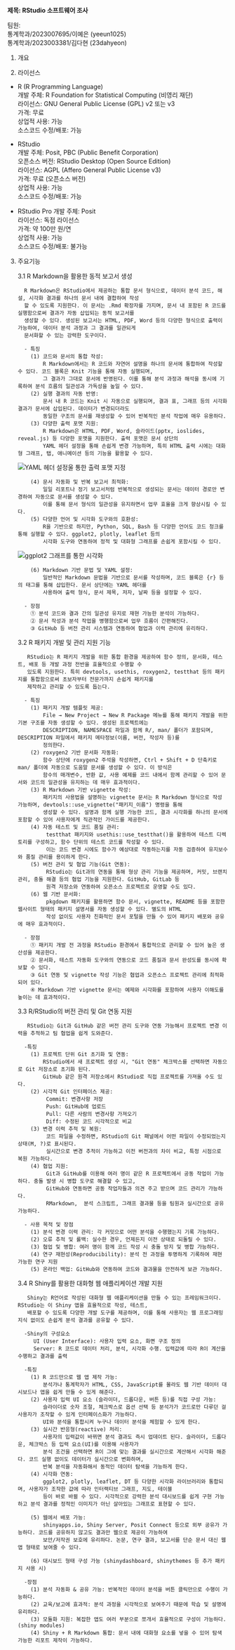 **제목: RStudio 소프트웨어 조사**  

팀원:  
    통계학과/2023007695/이예은 (yeeun1025)  
    통계학과/2023003381/김다현 (23dahyeon)  


1. 개요  

2. 라이선스  
- R (R Programming Language)   
  개발 주체: R Foundation for Statistical Computing (비영리 재단)  
  라이선스: GNU General Public License (GPL) v2 또는 v3  
  가격: 무료  
  상업적 사용: 가능  
  소스코드 수정/배포: 가능  
         
- RStudio   
  개발 주체: Posit, PBC (Public Benefit Corporation)  
  오픈소스 버전: RStudio Desktop (Open Source Edition)  
  라이선스: AGPL (Affero General Public License v3)   
  가격: 무료 (오픈소스 버전)   
  상업적 사용: 가능  
  소스코드 수정/배포: 가능   
   
- RStudio Pro
  개발 주체: Posit   
  라이선스: 독점 라이선스  
  가격: 약 100만 원/연   
  상업적 사용: 가능   
  소스코드 수정/배포: 불가능  
   
3. 주요기능 
   
   3.1 R Markdown을 활용한 동적 보고서 생성
   
         R Markdown은 RStudio에서 제공하는 통합 문서 형식으로, 데이터 분석 코드, 해설, 시각화 결과를 하나의 문서 내에 결합하여 작성
         할 수 있도록 지원한다. 이 문서는 .Rmd 확장자를 가지며, 문서 내 포함된 R 코드를 실행함으로써 결과가 자동 삽입되는 동적 보고서를
         생성할 수 있다. 생성된 보고서는 HTML, PDF, Word 등의 다양한 형식으로 출력이 가능하여, 데이터 분석 과정과 그 결과를 일관되게
         문서화할 수 있는 강력한 도구이다.

         - 특징
           (1) 코드와 문서의 통합 작성:
               R Markdown에서는 R 코드와 자연어 설명을 하나의 문서에 통합하여 작성할 수 있다. 코드 블록은 Knit 기능을 통해 자동 실행되며,
               그 결과가 그대로 문서에 반영된다. 이를 통해 분석 과정과 해석을 동시에 기록하여 분석 흐름의 일관성과 가독성을 높일 수 있다.
           (2) 실행 결과의 자동 반영:
               문서 내 R 코드는 Knit 시 자동으로 실행되며, 결과 표, 그래프 등의 시각화 결과가 문서에 삽입된다. 데이터가 변경되더라도
               동일한 구조의 문서를 재생성할 수 있어 반복적인 분석 작업에 매우 유용하다.
           (3) 다양한 출력 포맷 지원:
               R Markdown은 HTML, PDF, Word, 슬라이드(pptx, ioslides, reveal.js) 등 다양한 포맷을 지원한다. 출력 포맷은 문서 상단의
               YAML 헤더 설정을 통해 손쉽게 변경 가능하며, 특히 HTML 출력 시에는 대화형 그래프, 탭, 애니메이션 등의 기능을 활용할 수 있다.
   ![YAML 헤더 설정울 통한 출력 포맷 지정](https://github.com/yeeun1025/OSS_5/blob/main/%EC%A3%BC%EC%9A%94%EA%B8%B0%EB%8A%A5%203.1.(3).png)
   
           (4) 문서 자동화 및 반복 보고서 최적화:
               일일 리포트나 정기 보고서처럼 반복적으로 생성되는 문서는 데이터 경로만 변경하여 자동으로 문서를 생성할 수 있다.
               이를 통해 문서 형식의 일관성을 유지하면서 업무 효율을 크게 향상시킬 수 있다.
           (5) 다양한 언어 및 시각화 도구와의 호환성:
               R을 기반으로 하지만, Python, SQL, Bash 등 다양한 언어도 코드 청크를 통해 실행할 수 있다. ggplot2, plotly, leaflet 등의
               시각화 도구와 연동하여 정적 및 대화형 그래프를 손쉽게 포함시킬 수 있다.
   ![ggplot2 그래프를 통한 시각화](https://github.com/yeeun1025/OSS_5/blob/main/%EC%A3%BC%EC%9A%94%EA%B8%B0%EB%8A%A5%203.1.(5).png)
   
           (6) Markdown 기반 문법 및 YAML 설정:
               일반적인 Markdown 문법을 기반으로 문서를 작성하며, 코드 블록은 {r} 등의 태그를 통해 삽입한다. 문서 상단에는 YAML 헤더를
               사용하여 출력 형식, 문서 제목, 저자, 날짜 등을 설정할 수 있다.
           
         - 장점
           ① 분석 코드와 결과 간의 일관성 유지로 재현 가능한 분석이 가능하다.
           ② 문서 작성과 분석 작업을 병행함으로써 업무 흐름이 간편해진다.
           ③ GitHub 등 버전 관리 시스템과 연동하여 협업과 이력 관리에 유리하다.

      3.2 R 패키지 개발 및 관리 지원 기능

   
          RStudio는 R 패키지 개발을 위한 통합 환경을 제공하여 함수 정의, 문서화, 테스트, 배포 등 개발 과정 전반을 효율적으로 수행할 수
          있도록 지원한다. 특히 devtools, usethis, roxygen2, testthat 등의 패키지를 통합함으로써 초보자부터 전문가까지 손쉽게 패키지를
          제작하고 관리할 수 있도록 돕는다.
   
         - 특징
           (1) 패키지 개발 템플릿 제공:
               File → New Project → New R Package 메뉴를 통해 패키지 개발을 위한 기본 구조를 자동 생성할 수 있다. 생성된 프로젝트에는
               DESCRIPTION, NAMESPACE 파일과 함께 R/, man/ 폴더가 포함되며, DESCRIPTION 파일에서 패키지 메타정보(이름, 버전, 작성자 등)를
               정의한다.
           (2) roxygen2 기반 문서화 자동화:
               함수 상단에 roxygen2 주석을 작성하면, Ctrl + Shift + D 단축키로 man/ 폴더에 자동으로 도움말 문서를 생성할 수 있다. 이 방식은
               함수의 매개변수, 반환 값, 사용 예제를 코드 내에서 함께 관리할 수 있어 문서와 코드의 일관성을 유지하는 데 매우 효과적이다.
           (3) R Markdown 기반 vignette 작성:
               패키지의 사용법을 설명하는 vignette 문서는 R Markdown 형식으로 작성 가능하며, devtools::use_vignette("패키지_이름") 명령을 통해
               생성할 수 있다. 설명과 함께 실행 가능한 코드, 결과 시각화를 하나의 문서에 포함할 수 있어 사용자에게 직관적인 가이드를 제공한다.
           (4) 자동 테스트 및 코드 품질 관리:
                testthat 패키지와 usethis::use_testthat()을 활용하여 테스트 디렉토리를 구성하고, 함수 단위의 테스트 코드를 작성할 수 있다.
                이는 코드 변경 시에도 함수가 예상대로 작동하는지를 자동 검증하여 유지보수와 품질 관리를 용이하게 한다.
           (5) 버전 관리 및 협업 기능(Git 연동):
                RStudio는 Git과의 연동을 통해 형상 관리 기능을 제공하며, 커밋, 브랜치 관리, 충돌 해결 등의 협업 기능을 지원한다. GitHub, GitLab 등
                원격 저장소와 연동하여 오픈소스 프로젝트로 운영할 수도 있다.
           (6) 웹 기반 문서화:
                pkgdown 패키지를 활용하면 함수 문서, vignette, README 등을 포함한 웹사이트 형태의 패키지 설명서를 자동 생성할 수 있다. 별도의 HTML
                작성 없이도 사용자 친화적인 문서 포털을 만들 수 있어 패키지 배포와 공유에 매우 효과적이다.
           
         - 장점
           ① 패키지 개발 전 과정을 RStudio 환경에서 통합적으로 관리할 수 있어 높은 생산성을 제공한다.
           ② 문서화, 테스트 자동화 도구와의 연동으로 코드 품질과 문서 완성도를 동시에 확보할 수 있다.
           ③ Git 연동 및 vignette 작성 기능은 협업과 오픈소스 프로젝트 관리에 최적화되어 있다.
           ④ Markdown 기반 vignette 문서는 예제와 시각화를 포함하여 사용자 이해도를 높이는 데 효과적이다.

      3.3 R/RStudio의 버전 관리 및 Git 연동 지원         
        
                
          RStudio는 Git과 GitHub 같은 버전 관리 도구와 연동 가능해서 프로젝트 변경 이력을 추적하고 팀 협업을 쉽게 도와준다.
   
         -특징  
           (1) 프로젝트 단위 Git 초기화 및 연동:
               RStudio에서 새 프로젝트 생성 시, "Git 연동" 체크박스를 선택하면 자동으로 Git 저장소로 초기화 된다.
               GitHub 같은 원격 저장소에서 RStudio로 직접 프로젝트를 가져올 수도 있다.  
           (2) 시각적 Git 인터페이스 제공:  
                Commit: 변경사항 저장
                Push: GitHub에 업로드
                Pull: 다른 사람의 변경사항 가져오기
                Diff: 수정된 코드 시각적으로 비교
           (3) 변경 이력 추적 및 복원:
                코드 파일을 수정하면, RStudio의 Git 패널에서 어떤 파일이 수정되었는지 상태(M, ?)로 표시된다.
                실시간으로 변경 추적이 가능하고 이전 버전과의 차이 비교, 특정 시점으로 복원 가능하다.
           (4) 협업 지원:
                Git과 GitHub를 이용해 여러 명이 같은 R 프로젝트에서 공동 작업이 가능하다. 충돌 발생 시 병합 도구로 해결할 수 있고,
                GitHub와 연동하면 공동 작업자들과 의견 주고 받으며 코드 관리가 가능하다.
                RMarkdown,  분석 스크립트, 그래프 결과물 등을 팀원과 실시간으로 공유 가능하다.
           
         - 사용 목적 및 장점  
           (1) 분석 변경 이력 관리: 각 커밋으로 어떤 분석을 수행했는지 기록 가능하다.  
           (2) 오류 추적 및 롤백: 실수한 경우, 언제든지 이전 상태로 되돌릴 수 있다.  
           (3) 협업 및 병합: 여러 명이 함께 코드 작성 시 충돌 방지 및 병합 가능하다.  
           (4) 연구 재현성(Reproducibility): 분석 전 과정을 투명하게 기록하여 재현 가능한 연구 지원  
           (5) 온라인 백업: GitHub와 연동하여 코드와 결과물을 안전하게 보관 가능하다.  

      3.4 R Shiny를 활용한 대화형 웹 애플리케이션 개발 지원         
        
                
          Shiny는 R언어로 작성된 대화형 웹 애플리케이션을 만들 수 있는 프레임워크이다. RStudio는 이 Shiny 앱을 효율적으로 작성, 테스트,
          배포할 수 있도록 다양한 개발 도구를 제공하며, 이를 통해 사용자는 웹 프로그래밍 지식 없이도 손쉽게 분석 결과를 공유할 수 있다.
   
         -Shiny의 구성요소  
            UI (User Interface): 사용자 입력 요소, 화면 구조 정의  
            Server: R 코드로 데이터 처리, 분석, 시각화 수행. 입력값에 따라 R이 계산을 수행하고 결과를 출력
   
         -특징
           (1) R 코드만으로 웹 앱 제작 가능:
               분석가나 통계학자가 HTML, CSS, JavaScript를 몰라도 웹 기반 데이터 대시보드나 앱을 쉽게 만들 수 있게 해준다.
           (2) 사용자 입력 UI 요소 (슬라이더, 드롭다운, 버튼 등)를 직접 구성 가능:
               슬라이더로 숫자 조절, 체크박스로 옵션 선택 등 분석가가 코드로만 다루던 걸 사용자가 조작할 수 있게 인터페이스화가 가능하다.
               UI와 분석을 통합시켜 누구나 데이터 분석을 체험할 수 있게 한다.
           (3) 실시간 반응형(reactive) 처리:
               사용자의 입력값이 바뀌면 분석 결과도 즉시 업데이트 된다. 슬라이더, 드롭다운, 체크박스 등 입력 요소(UI)를 이용해 사용자가
               분석 조건을 선택하면 R이 그에 맞는 결과를 실시간으로 계산해서 시각화 해준다. 코드 실행 없이도 데이터가 실시간으로 변화하며,
               반복 분석을 자동화해서 동적인 데이터 탐색을 가능하게 한다.
           (4) 시각화 연동:
               ggplot2, plotly, leaflet, DT 등 다양한 시각화 라이브러리와 통합되며, 사용자가 조작한 값에 따라 인터랙티브 그래프, 지도, 테이블
               등이 바로 바뀔 수 있다. 시각적으로 강력한 분석 대시보드를 쉽게 구현 가능하고 분석 결과를 정적인 이미지가 아닌 살아있는 그래프로 표현할 수 있다.

           (5) 웹에서 배포 가능:
               shinyapps.io, Shiny Server, Posit Connect 등으로 외부 공유가 가능하다. 코드를 공유하지 않고도 결과만 웹으로 제공이 가능하여
               보안/저작권 보호에 유리하다. 논문, 연구 결과, 보고서를 단순 문서 대신 웹 앱 형태로 보여줄 수 있다.

           (6) 대시보드 형태 구성 가능 (shinydashboard, shinythemes 등 추가 패키지 사용 시)

         -장점
           (1) 분석 자동화 & 공유 가능: 반복적인 데이터 분석을 버튼 클릭만으로 수행이 가능하다.
           (2) 교육/보고에 효과적: 분석 과정을 시각적으로 보여주기 때문에 학습 및 설명에 유리하다.
           (3) 모듈화 지원: 복잡한 앱도 여러 부분으로 쪼개서 효율적으로 구성이 가능하다. (shiny modules)
           (4) Shiny + R Markdown 통합: 문서 내에 대화형 요소를 넣을 수 있어 탐색 가능한 리포트 제작이 가능하다.


                    

     
